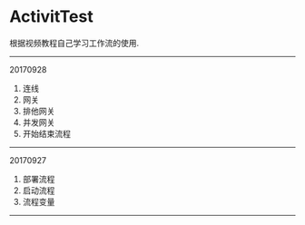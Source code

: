 # ActivitTest
根据视频教程自己学习工作流的使用.

---

20170928
1. 连线
2. 网关
 1. 排他网关
 2. 并发网关
3. 开始结束流程

---
20170927
1. 部署流程
2. 启动流程
3. 流程变量

---


